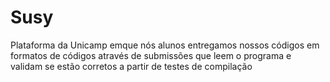# Susy
Plataforma da Unicamp emque nós alunos entregamos nossos códigos em formatos de códigos através de submissões que leem o programa e validam se estão corretos a partir de testes de compilação
